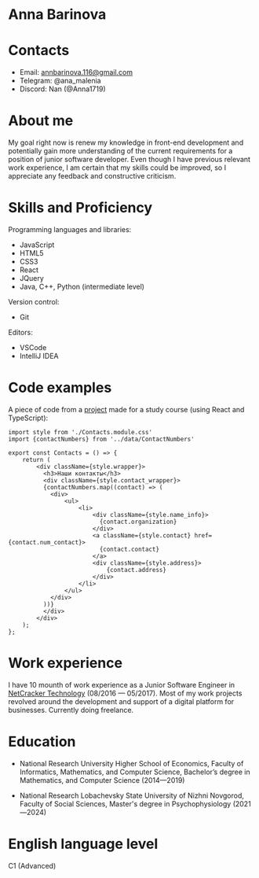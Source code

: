 Anna Barinova
===================


**Contacts**
===================
* Email: annbarinova.116@gmail.com
* Telegram: @ana_malenia
* Discord: Nan (@Anna1719)

**About me**
===================
My goal right now is renew my knowledge in front-end development and potentially gain more understanding of the current requirements for a position of junior software developer. Even though I have previous relevant work experience, I am certain that my skills could be improved, so I appreciate any feedback and constructive criticism.


**Skills and Proficiency**
===================
Programming languages and libraries:
* JavaScript
* HTML5
* CSS3
* React
* JQuery
* Java, C++, Python (intermediate level)

Version control:
* Git

Editors:
* VSCode
* IntelliJ IDEA


**Code examples**
===================
A piece of code from a [project](https://github.com/Anna1719/neoflex_project) made for a study course (using React and TypeScript):
```
import style from './Contacts.module.css'
import {contactNumbers} from '../data/ContactNumbers'

export const Contacts = () => {
    return (
        <div className={style.wrapper}>
          <h3>Наши контакты</h3>
          <div className={style.contact_wrapper}>
          {contactNumbers.map((contact) => (
            <div>
                <ul>
                    <li>
                        <div className={style.name_info}>
                          {contact.organization}
                        </div>
                        <a className={style.contact} href={contact.num_contact}>
                          {contact.contact}
                        </a>
                        <div className={style.address}>
                            {contact.address}
                        </div>
                    </li> 
                </ul>
            </div>
          ))}
          </div>
        </div>
    );
};

```

**Work experience**
===================
I have 10 mounth of work experience as a Junior Software Engineer in [NetCracker Technology](https://www.netcracker.com/) (08/2016 — 05/2017).
Most of my work projects revolved around the development and support of a digital platform for businesses.
Currently doing freelance.

**Education**
===================
* National Research University Higher School of Economics, Faculty of Informatics, Mathematics, and Computer Science, Bachelor’s degree in Mathematics, and Computer Science (2014—2019)

* National Research Lobachevsky State University of Nizhni Novgorod, Faculty of Social Sciences, Master's degree in Psychophysiology (2021—2024)

**English language level**
===================

C1 (Advanced)